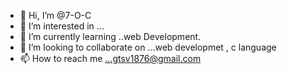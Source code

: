 - 👋 Hi, I’m @7-O-C
- 👀 I’m interested in ...
- 🌱 I’m currently learning ..web Development.
- 💞️ I’m looking to collaborate on ...web developmet , c language
- 📫 How to reach me ...gtsv1876@gmail.com

<!---
7-O-C/7-O-C is a ✨ special ✨ repository because its `README.md` (this file) appears on your GitHub profile.
You can click the Preview link to take a look at your changes.
--->
